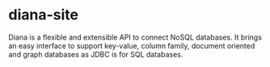 # diana-site
Diana is a flexible and extensible API to connect NoSQL databases. It brings an easy interface to support key-value, column family, document oriented and graph databases as JDBC is for SQL databases.
